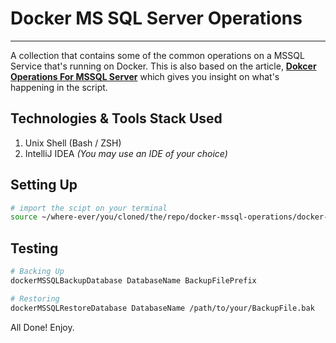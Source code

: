 # Docker MS SQL Server Operations 
---

A collection that contains some of the common operations on a MSSQL Service that's running on Docker. This is also based on the article, **[Dokcer Operations For MSSQL Server](https://informingtechies.blogspot.com/2020/03/micro-services-using-thorntail.html)** which gives you insight on what's happening in the script. 


## Technologies & Tools Stack Used

1. Unix Shell (Bash / ZSH)
3. IntelliJ IDEA *(You may use an IDE of your choice)*


## Setting Up

```bash
# import the scipt on your terminal
source ~/where-ever/you/cloned/the/repo/docker-mssql-operations/docker-mssql.sh
```


## Testing                     

```bash
# Backing Up 
dockerMSSQLBackupDatabase DatabaseName BackupFilePrefix

# Restoring
dockerMSSQLRestoreDatabase DatabaseName /path/to/your/BackupFile.bak
```

All Done! Enjoy.

